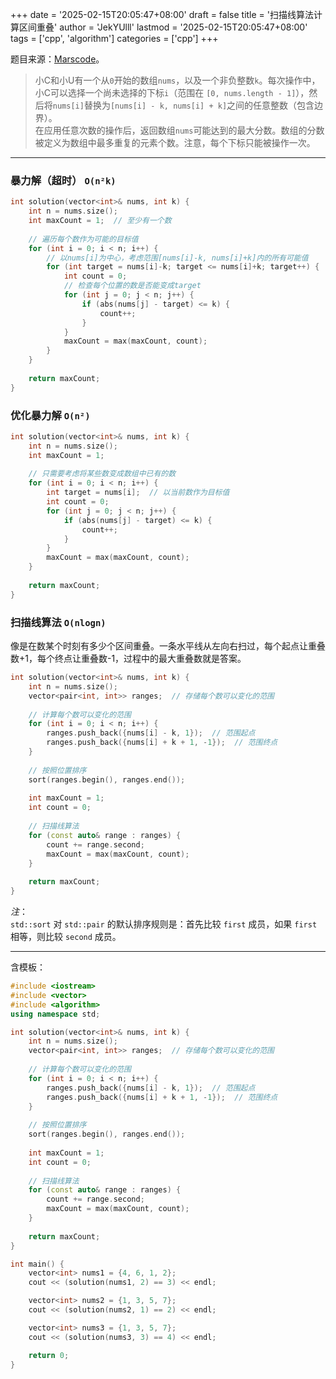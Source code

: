 +++
date = '2025-02-15T20:05:47+08:00'
draft = false
title = '扫描线算法计算区间重叠'
author = 'JekYUlll'
lastmod = '2025-02-15T20:05:47+08:00'
tags = ['cpp', 'algorithm']
categories = ['cpp']
+++

题目来源：[Marscode](https://www.marscode.cn/practice/jn1075jrp7j47d?problem_id=7424418560930611244)。

> 小C和小U有一个从`0`开始的数组`nums`，以及一个非负整数`k`。每次操作中，小C可以选择一个尚未选择的下标`i`（范围在 `[0, nums.length - 1]`），然后将`nums[i]`替换为`[nums[i] - k, nums[i] + k]`之间的任意整数（包含边界）。  
> 在应用任意次数的操作后，返回数组`nums`可能达到的最大分数。数组的分数被定义为数组中最多重复的元素个数。注意，每个下标只能被操作一次。

---

### 暴力解（超时） `O(n²k)`

```cpp
int solution(vector<int>& nums, int k) {
    int n = nums.size();
    int maxCount = 1;  // 至少有一个数
    
    // 遍历每个数作为可能的目标值
    for (int i = 0; i < n; i++) {
        // 以nums[i]为中心，考虑范围[nums[i]-k, nums[i]+k]内的所有可能值
        for (int target = nums[i]-k; target <= nums[i]+k; target++) {
            int count = 0;
            // 检查每个位置的数是否能变成target
            for (int j = 0; j < n; j++) {
                if (abs(nums[j] - target) <= k) {
                    count++;
                }
            }
            maxCount = max(maxCount, count);
        }
    }
    
    return maxCount;
}
```

### 优化暴力解 `O(n²)`

```cpp
int solution(vector<int>& nums, int k) {
    int n = nums.size();
    int maxCount = 1;
    
    // 只需要考虑将某些数变成数组中已有的数
    for (int i = 0; i < n; i++) {
        int target = nums[i];  // 以当前数作为目标值
        int count = 0;
        for (int j = 0; j < n; j++) {
            if (abs(nums[j] - target) <= k) {
                count++;
            }
        }
        maxCount = max(maxCount, count);
    }
    
    return maxCount;
}
```

### 扫描线算法 `O(nlogn)`

像是在数某个时刻有多少个区间重叠。一条水平线从左向右扫过，每个起点让重叠数+1，每个终点让重叠数-1，过程中的最大重叠数就是答案。

```cpp
int solution(vector<int>& nums, int k) {
    int n = nums.size();
    vector<pair<int, int>> ranges;  // 存储每个数可以变化的范围
    
    // 计算每个数可以变化的范围
    for (int i = 0; i < n; i++) {
        ranges.push_back({nums[i] - k, 1});  // 范围起点
        ranges.push_back({nums[i] + k + 1, -1});  // 范围终点
    }
    
    // 按照位置排序
    sort(ranges.begin(), ranges.end());
    
    int maxCount = 1;
    int count = 0;
    
    // 扫描线算法
    for (const auto& range : ranges) {
        count += range.second;
        maxCount = max(maxCount, count);
    }
    
    return maxCount;
}
```
*注*：  
`std::sort` 对 `std::pair` 的默认排序规则是：首先比较 `first` 成员，如果 `first` 相等，则比较 `second` 成员。

---

含模板：
```cpp
#include <iostream>
#include <vector>
#include <algorithm>
using namespace std;

int solution(vector<int>& nums, int k) {
    int n = nums.size();
    vector<pair<int, int>> ranges;  // 存储每个数可以变化的范围
    
    // 计算每个数可以变化的范围
    for (int i = 0; i < n; i++) {
        ranges.push_back({nums[i] - k, 1});  // 范围起点
        ranges.push_back({nums[i] + k + 1, -1});  // 范围终点
    }
    
    // 按照位置排序
    sort(ranges.begin(), ranges.end());
    
    int maxCount = 1;
    int count = 0;
    
    // 扫描线算法
    for (const auto& range : ranges) {
        count += range.second;
        maxCount = max(maxCount, count);
    }
    
    return maxCount;
}

int main() {
    vector<int> nums1 = {4, 6, 1, 2};
    cout << (solution(nums1, 2) == 3) << endl;

    vector<int> nums2 = {1, 3, 5, 7};
    cout << (solution(nums2, 1) == 2) << endl;

    vector<int> nums3 = {1, 3, 5, 7};
    cout << (solution(nums3, 3) == 4) << endl;

    return 0;
}
```